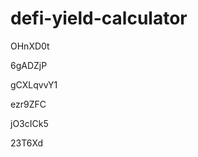 # defi-yield-calculator
































OHnXD0t
















6gADZjP








gCXLqvvY1




ezr9ZFC


jO3cICk5

23T6Xd
